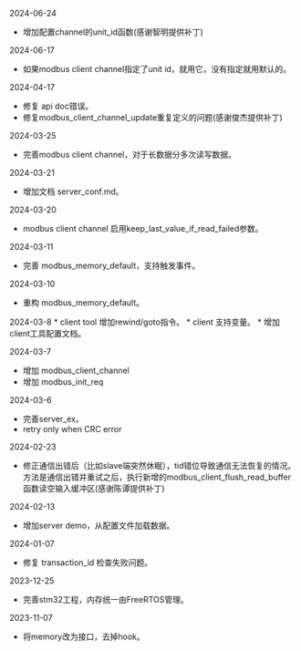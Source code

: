 2024-06-24
  * 增加配置channel的unit_id函数(感谢智明提供补丁) 

2024-06-17
  * 如果modbus client channel指定了unit id，就用它，没有指定就用默认的。

2024-04-17
  * 修复 api doc错误。
  * 修复modbus\_client\_channel\_update重复定义的问题(感谢俊杰提供补丁)

2024-03-25
  * 完善modbus client channel，对于长数据分多次读写数据。

2024-03-21
  * 增加文档 server\_conf.md。
  
2024-03-20
  * modbus client channel 启用keep\_last\_value\_if\_read\_failed参数。

2024-03-11
  * 完善 modbus\_memory\_default，支持触发事件。

2024-03-10
  * 重构 modbus\_memory\_default。

2024-03-8
    * client tool 增加rewind/goto指令。
    * client 支持变量。
    * 增加client工具配置文档。

2024-03-7
  * 增加 modbus\_client\_channel
  * 增加 modbus\_init\_req

2024-03-6
  * 完善server_ex。
  * retry only when CRC error

2024-02-23
  * 修正通信出错后（比如slave端突然休眠），tid错位导致通信无法恢复的情况。方法是通信出错并重试之后，执行新增的modbus\_client_flush_read_buffer函数读空输入缓冲区(感谢陈谭提供补丁)

2024-02-13
  * 增加server demo，从配置文件加载数据。

2024-01-07
  * 修复 transaction_id 检查失败问题。

2023-12-25
  * 完善stm32工程，内存统一由FreeRTOS管理。

2023-11-07
  * 将memory改为接口，去掉hook。

